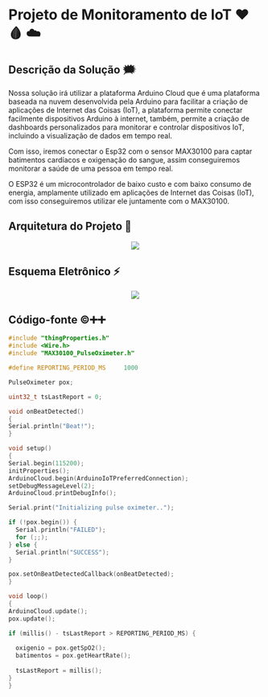 # Projeto de Monitoramento de IoT :hearts: :drop_of_blood: :cloud:

## Descrição da Solução :right_anger_bubble:

Nossa solução irá utilizar a plataforma Arduino Cloud que é uma plataforma baseada na nuvem desenvolvida pela Arduino para facilitar 
a criação de aplicações de Internet das Coisas (IoT), a plataforma permite conectar facilmente dispositivos Arduino à internet, também, 
permite a criação de dashboards personalizados para monitorar e controlar dispositivos IoT, incluindo a visualização de dados em tempo real.
  
  Com isso, iremos conectar o Esp32 com o sensor MAX30100 para captar batimentos cardíacos e oxigenação do sangue, assim conseguiremos
monitorar a saúde de uma pessoa em tempo real.

  O ESP32 é um microcontrolador de baixo custo e com baixo consumo de energia, amplamente utilizado em aplicações de Internet das Coisas (IoT),
  com isso conseguiremos utilizar ele juntamente com o MAX30100.

  ## Arquitetura do Projeto 	:triangular_ruler:


  <div align="center">
    <img height src="https://media.discordapp.net/attachments/946052411984842782/1177374432348610630/image.png?ex=65724663&is=655fd163&hm=561a0a09c818b197c3d558caff8e1017f85a4235f34763e71d64a7232416a17e&=&format=webp&width=1289&height=701"/>
  </div>

  ## Esquema Eletrônico :zap:

  <div align="center">
    <img height src="https://media.discordapp.net/attachments/946052411984842782/1177380602564071544/image.png?ex=65724c22&is=655fd722&hm=af240b35b77d954645a69bf20365e6333fdcb9b955e4e755e103c81ec6a013d0&=&format=webp"/>
</div>

## Código-fonte :copyright::heavy_plus_sign::heavy_plus_sign:

  ```cpp
  #include "thingProperties.h"
#include <Wire.h>
#include "MAX30100_PulseOximeter.h"

#define REPORTING_PERIOD_MS     1000

PulseOximeter pox;

uint32_t tsLastReport = 0;

void onBeatDetected()
{
  Serial.println("Beat!");
}

void setup()
{
  Serial.begin(115200);
  initProperties();
  ArduinoCloud.begin(ArduinoIoTPreferredConnection);
  setDebugMessageLevel(2);
  ArduinoCloud.printDebugInfo();

  Serial.print("Initializing pulse oximeter..");

  if (!pox.begin()) {
    Serial.println("FAILED");
    for (;;);
  } else {
    Serial.println("SUCCESS");
  }

  pox.setOnBeatDetectedCallback(onBeatDetected);
}

void loop()
{
  ArduinoCloud.update();
  pox.update();

  if (millis() - tsLastReport > REPORTING_PERIOD_MS) {
    
    oxigenio = pox.getSpO2();
    batimentos = pox.getHeartRate();
    
    tsLastReport = millis();
  }
}

```



